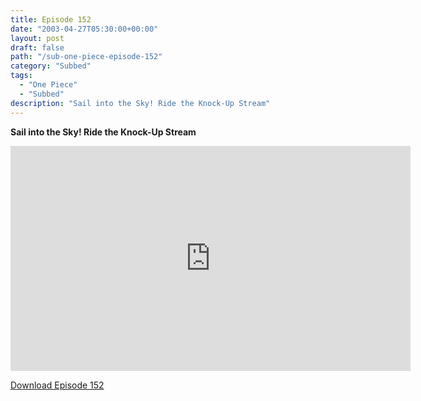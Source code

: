 ```yaml
---
title: Episode 152
date: "2003-04-27T05:30:00+00:00"
layout: post
draft: false
path: "/sub-one-piece-episode-152"
category: "Subbed"
tags:
  - "One Piece"
  - "Subbed"
description: "Sail into the Sky! Ride the Knock-Up Stream"
---
```


**Sail into the Sky! Ride the Knock-Up Stream**

<iframe width="640" height="360" src="https://www.rapidvideo.com/e/FXQE8PLDRC" frameborder="0" marginwidth=0 marginheight=0 scrolling=no allowfullscreen></iframe>

<a href="http://ouo.io/qs/eCodkFEQ?s=https://rapidvid.to/d/https://www.rapidvideo.com/e/FXQE8PLDRC">Download Episode 152</a>
